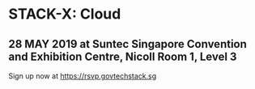 # STACK-X: Cloud 

## 28 MAY 2019 at Suntec Singapore Convention and Exhibition Centre, Nicoll Room 1, Level 3

Sign up now at https://rsvp.govtechstack.sg

